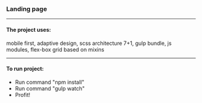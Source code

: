 ### Landing page  

___

#### The project uses:
mobile first,
adaptive design,
scss architecture 7+1,
gulp bundle,
js modules,
flex-box grid based on mixins
____

#### To run project:
* Run command "npm install"
* Run command "gulp watch"
* Profit!

